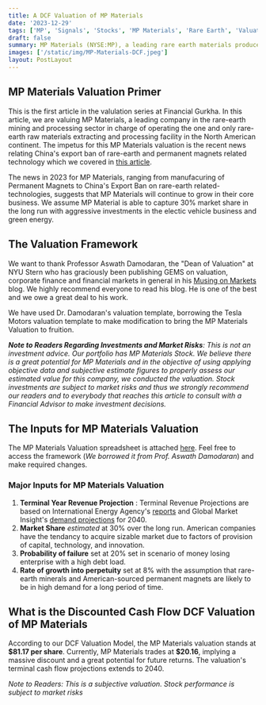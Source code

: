 ```yaml
---
title: A DCF Valuation of MP Materials
date: '2023-12-29'
tags: ['MP', 'Signals', 'Stocks', 'MP Materials', 'Rare Earth', 'Valuation']
draft: false
summary: MP Materials (NYSE:MP), a leading rare earth materials producer in the Western Hemisphere,has impressively grown their revenue since going public in 2020. MP's stock is up 10% since the ban notice came public. MP Materials operates the only active rare earth mining and processing site of scale in North America. The company recently began producing NdPr which are the core ingredients for manufacturing permanent magnets.
images: ['/static/img/MP-Materials-DCF.jpeg']
layout: PostLayout
---
```


<TOCInline toc={props.toc} asDisclosure toHeading={3} />

## MP Materials Valuation Primer

This is the first article in the valulation series at Financial Gurkha. In this article, we are valuing MP Materials, a leading company in the rare-earth mining and processing sector in charge of operating the one and only rare-earth raw materials extracting and processing facility in the North American continent. The impetus for this MP Materials valuation is the recent news relating China's export ban of rare-earth and permanent magnets related technology which we covered in [this article](https://financialgurkha.com/blog/china-rare-earth-tech-export-ban-helps-mp-materials-stock).

The news in 2023 for MP Materials, ranging from manufacuring of Permanent Magnets to China's Export Ban on rare-earth related-technologies, suggests that MP Materials will continue to grow in their core business. We assume MP Material is able to capture 30% market share in the long run with aggressive investments in the electic vehicle business and green energy.

## The Valuation Framework

We want to thank Professor Aswath Damodaran, the "Dean of Valuation" at NYU Stern who has graciously been publishing GEMS on valuation, corporate finance and financial markets in general in his [Musing on Markets](https://aswathdamodaran.blogspot.com) blog. We highly recommend everyone to read his blog. He is one of the best and we owe a great deal to his work.

We have used Dr. Damodaran's valuation template, borrowing the Tesla Motors valuation template to make modification to bring the MP Materials Valuation to fruition.

_**Note to Readers Regarding Investments and Market Risks**: This is not an investment advice. Our portfolio has MP Materials Stock. We believe there is a great potential for MP Materials and in the objective of using applying objective data and subjective estimate figures to properly assess our estimated value for this company, we conducted the valuation. Stock investments are subject to market risks and thus we strongly recommend our readers and to everybody that reaches this article to consult with a Financial Advisor to make investment decisions._

## The Inputs for MP Materials Valuation

The MP Materials Valuation spreadsheet is attached [here](/static/files/mp-valuation-december-2023.xlsx). Feel free to access the framework (_We borrowed it from Prof. Aswath Damodaran_) and make required changes.

### Major Inputs for MP Materials Valuation

1. **Terminal Year Revenue Projection** : Terminal Revenue Projections are based on International Energy Agency's [reports](https://www.iea.org/reports/the-role-of-critical-minerals-in-clean-energy-transitions/executive-summary) and Global Market Insight's [demand projections](https://www.gminsights.com/industry-analysis/rare-earth-metals-market) for 2040.
2. **Market Share** _estimated_ at 30% over the long run. American companies have the tendancy to acquire sizable market due to factors of provision of capital, technology, and innovation.
3. **Probability of failure** set at 20% set in scenario of money losing enterprise with a high debt load.
4. **Rate of growth into perpetuity** set at 8% with the assumption that rare-earth minerals and American-sourced permanent magnets are likely to be in high demand for a long period of time.

## What is the Discounted Cash Flow DCF Valuation of MP Materials

According to our DCF Valuation Model, the MP Materials valuation stands at **\$81.17 per share**. Currently, MP Materials trades at **\$20.16**, implying a massive discount and a great potential for future returns. The valuation's terminal cash flow projections extends to 2040.

_Note to Readers: This is a subjective valuation. Stock performance is subject to market risks_
